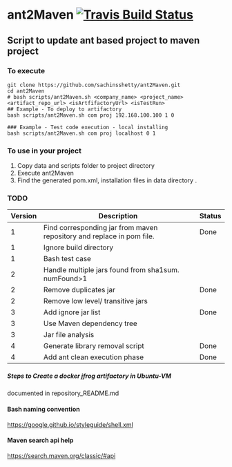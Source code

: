 # ant2Maven [![Travis Build Status](https://img.shields.io/travis/pimterry/notes.svg)](https://travis-ci.org/sachinsshetty/ant2Maven)

## Script to update ant based project to maven project


### To execute
```
git clone https://github.com/sachinsshetty/ant2Maven.git
cd ant2Maven
# bash scripts/ant2Maven.sh <company_name> <project_name> <artifact_repo_url> <isArtfifactoryUrl> <isTestRun>
## Example - To deploy to artifactory
bash scripts/ant2Maven.sh com proj 192.168.100.100 1 0

### Example - Test code execution - local installing
bash scripts/ant2Maven.sh com proj localhost 0 1

```

### To use in your project
1. Copy data and scripts folder to project directory
2. Execute ant2Maven
3. Find the generated pom.xml, installation files in data directory .


### TODO
| Version | Description | Status |
|-------|-------------|-------|
|1 | Find corresponding jar from maven repository and replace in pom file. |Done |
|1| Ignore build directory | |
|1| Bash test case ||
|2 | Handle multiple jars found from sha1sum. numFound>1| |
|2 | Remove duplicates jar | Done |
|2 | Remove low level/ transitive jars||
|3| Add ignore jar list| Done |
|3| Use Maven dependency tree||
|3 | Jar file analysis| |
|4 | Generate library removal script | Done |
|4| Add ant clean execution phase | Done |



##### Steps to Create a docker jfrog artifactory in Ubuntu-VM
documented in repository_README.md

#### Bash naming convention
https://google.github.io/styleguide/shell.xml
#### Maven search api help
https://search.maven.org/classic/#api
